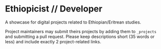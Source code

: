 # Ethiopicist // Developer

A showcase for digital projects related to Ethiopian/Eritrean studies.

Project maintainers may submit theirs projects by adding them to `_projects` and submitting a pull request. Please keep descriptions short (35 words or less) and include exactly 2 project-related links.
